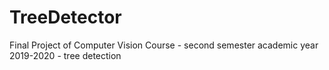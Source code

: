 # TreeDetector
Final Project of Computer Vision Course - second semester academic year 2019-2020 - tree detection
